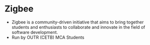 # Zigbee

- Zigbee is a community-driven initiative that aims to bring together students and enthusiasts to collaborate and innovate in the field of software development.
- Run by OUTR (CETB) MCA Students
